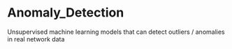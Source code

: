 # Anomaly_Detection
Unsupervised machine learning models that can detect outliers / anomalies in real network data
